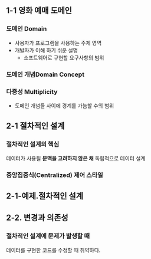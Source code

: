 
## 1-1 영화 예매 도메인

### 도메인 Domain
- 사용자가 프로그램을 사용하는 주제 영역
- 개발자가 이해 하기 쉬운 설명
	- 소프트웨어로 구현할 요구사항의 범위
### 도메인 개념Domain Concept

### 다중성 Multiplicity
- 도메인 개념들 사이에 경계를 가늠할 수의 범위

## 2-1 절차적인 설계

### 절차적인 설계의 핵심
데이터가 사용될 **문맥을 고려하지 않은 채** 독립적으로 데이터 설계

### 중앙집중식(Centralized) 제어 스타일

## 2-1-예제.절차적인 설계

## 2-2. 변경과 의존성

### 절차적인 설계에 문제가 발생할 때
데이터를 구현한 코드를 수정할 때 취약하다.